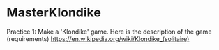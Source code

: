 # MasterKlondike
Practice 1: Make a 'Klondike' game.
Here is the description of the game (requirements)
https://en.wikipedia.org/wiki/Klondike_(solitaire)
